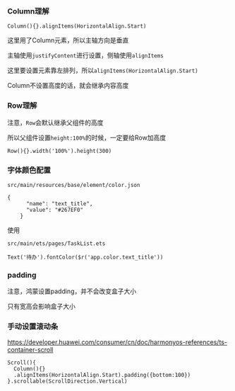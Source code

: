 ### Column理解

```
Column(){}.alignItems(HorizontalAlign.Start)
```

这里用了Column元素，所以主轴方向是垂直

主轴使用`justifyContent`进行设置，侧轴使用`alignItems`

这里要设置元素靠左排列，所以`alignItems(HorizontalAlign.Start)`

Column不设置高度的话，就会继承内容高度



### Row理解

注意，`Row`会默认继承父组件的高度

所以父组件设置`height:100%`的时候，一定要给Row加高度

```
Row(){}.width('100%').height(300)
```





### 字体颜色配置

`src/main/resources/base/element/color.json`

```
{
      "name": "text_title",
      "value": "#267EF0"
    }
```



使用

`src/main/ets/pages/TaskList.ets`

```
Text('待办').fontColor($r('app.color.text_title'))
```



### padding

注意，鸿蒙设置padding，并不会改变盒子大小

只有宽高会影响盒子大小



### 手动设置滚动条

https://developer.huawei.com/consumer/cn/doc/harmonyos-references/ts-container-scroll



```
Scroll(){
  Column(){}
  .alignItems(HorizontalAlign.Start).padding({bottom:100})
}.scrollable(ScrollDirection.Vertical)
```


